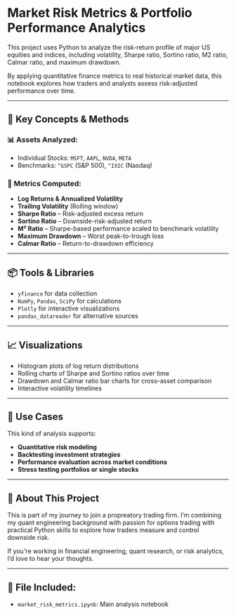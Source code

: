 # Market Risk Metrics & Portfolio Performance Analytics

This project uses Python to analyze the risk-return profile of major US equities and indices, including volatility, Sharpe ratio, Sortino ratio, M2 ratio, Calmar ratio, and maximum drawdown.

By applying quantitative finance metrics to real historical market data, this notebook explores how traders and analysts assess risk-adjusted performance over time.

---

## 🧠 Key Concepts & Methods

### 📊 Assets Analyzed:
- Individual Stocks: `MSFT`, `AAPL`, `NVDA`, `META`
- Benchmarks: `^GSPC` (S&P 500), `^IXIC` (Nasdaq)

### 🧮 Metrics Computed:
- **Log Returns & Annualized Volatility**
- **Trailing Volatility** (Rolling window)
- **Sharpe Ratio** – Risk-adjusted excess return
- **Sortino Ratio** – Downside-risk-adjusted return
- **M² Ratio** – Sharpe-based performance scaled to benchmark volatility
- **Maximum Drawdown** – Worst peak-to-trough loss
- **Calmar Ratio** – Return-to-drawdown efficiency

---

## 📦 Tools & Libraries
- `yfinance` for data collection
- `NumPy`, `Pandas`, `SciPy` for calculations
- `Plotly` for interactive visualizations
- `pandas_datareader` for alternative sources

---

## 📈 Visualizations

- Histogram plots of log return distributions
- Rolling charts of Sharpe and Sortino ratios over time
- Drawdown and Calmar ratio bar charts for cross-asset comparison
- Interactive volatility timelines

---

## 🤖 Use Cases

This kind of analysis supports:
- **Quantitative risk modeling**
- **Backtesting investment strategies**
- **Performance evaluation across market conditions**
- **Stress testing portfolios or single stocks**

---

## 💬 About This Project

This is part of my journey to join a propreatory trading firm. I’m combining my quant engineering background with passion for options trading with practical Python skills to explore how traders measure and control downside risk.

If you're working in financial engineering, quant research, or risk analytics, I’d love to hear your thoughts.

---

## 📎 File Included:
- `market_risk_metrics.ipynb`: Main analysis notebook

